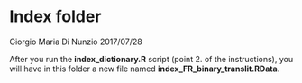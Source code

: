 Index folder
================
Giorgio Maria Di Nunzio
2017/07/28

After you run the **index\_dictionary.R** script (point 2. of the instructions), you will have in this folder a new file named **index\_FR\_binary\_translit.RData**.
